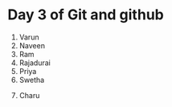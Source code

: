 # Day 3 of Git and github
1. Varun
2. Naveen
3. Ram
4. Rajadurai
5. Priya
6. Swetha

<!-- Branch charu -->
7. Charu